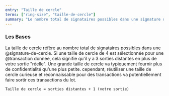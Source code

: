 ```yaml
---
entry: "Taille de cercle"
terms: ["ring-size", "taille-de-cercle"]
summary: "Le nombre total de signataires possibles dans une signature de cercle"
---
```


### Les Bases
La taille de cercle réfère au nombre total de signataires possibles dans une @signature-de-cercle. Si une taille de cercle de 4 est sélectionnée pour une @transaction donnée, cela signifie qu'il y a 3 sorties distantes en plus de votre sortie "réelle". Une grande taille de cercle va typiquement fournir plus de confidentialité qu'une plus petite. cependant, réutiliser une taille de cercle curieuse et reconnaissable pour des transactions va potentiellement faire sortir ces transactions du lot.

`Taille de cercle = sorties distantes + 1 (votre sortie)`